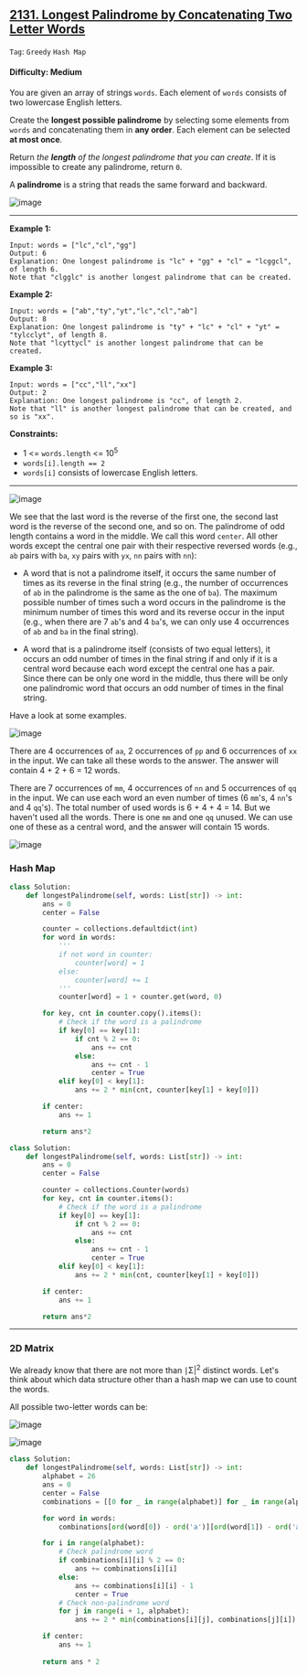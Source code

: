 ## [2131. Longest Palindrome by Concatenating Two Letter Words](https://leetcode.com/problems/longest-palindrome-by-concatenating-two-letter-words/)

```Tag```: ```Greedy``` ```Hash Map```

#### Difficulty: Medium

You are given an array of strings ```words```. Each element of ```words``` consists of two lowercase English letters.

Create the __longest possible palindrome__ by selecting some elements from ```words``` and concatenating them in __any order__. Each element can be selected __at most once__.

Return _the __length__ of the longest palindrome that you can create_. If it is impossible to create any palindrome, return ```0```.

A __palindrome__ is a string that reads the same forward and backward.

![image](https://user-images.githubusercontent.com/35042430/223014349-27a8281a-dd3d-4fa2-bebc-0ac671bd7606.png)

---

__Example 1:__
```
Input: words = ["lc","cl","gg"]
Output: 6
Explanation: One longest palindrome is "lc" + "gg" + "cl" = "lcggcl", of length 6.
Note that "clgglc" is another longest palindrome that can be created.
```

__Example 2:__
```
Input: words = ["ab","ty","yt","lc","cl","ab"]
Output: 8
Explanation: One longest palindrome is "ty" + "lc" + "cl" + "yt" = "tylcclyt", of length 8.
Note that "lcyttycl" is another longest palindrome that can be created.
```

__Example 3:__
```
Input: words = ["cc","ll","xx"]
Output: 2
Explanation: One longest palindrome is "cc", of length 2.
Note that "ll" is another longest palindrome that can be created, and so is "xx".
```

__Constraints:__

- 1 <= ```words.length``` <= 10<sup>5</sup>
- ```words[i].length == 2```
- ```words[i]``` consists of lowercase English letters.

---

![image](https://leetcode.com/problems/longest-palindrome-by-concatenating-two-letter-words/Documents/2131/2131_palindromes.drawio.svg)

We see that the last word is the reverse of the first one, the second last word is the reverse of the second one, and so on. The palindrome of odd length contains a word in the middle. We call this word ```center```. All other words except the central one pair with their respective reversed words (e.g., ```ab``` pairs with ```ba```, ```xy``` pairs with ```yx```, ```nn``` pairs with ```nn```):

- A word that is not a palindrome itself, it occurs the same number of times as its reverse in the final string (e.g., the number of occurrences of ```ab``` in the palindrome is the same as the one of ```ba```). The maximum possible number of times such a word occurs in the palindrome is the minimum number of times this word and its reverse occur in the input (e.g., when there are 7 ```ab```'s and 4 ```ba```'s, we can only use 4 occurrences of ```ab``` and ```ba``` in the final string).

- A word that is a palindrome itself (consists of two equal letters), it occurs an odd number of times in the final string if and only if it is a central word because each word except the central one has a pair. Since there can be only one word in the middle, thus there will be only one palindromic word that occurs an odd number of times in the final string.

Have a look at some examples.

![image](https://leetcode.com/problems/longest-palindrome-by-concatenating-two-letter-words/Documents/2131/2131_examples.drawio.svg)

There are 4 occurrences of ```aa```, 2 occurrences of ```pp``` and 6 occurrences of ```xx``` in the input. We can take all these words to the answer. The answer will contain 4 + 2 + 6 = 12 words.

There are 7 occurrences of ```mm```, 4 occurrences of ```nn``` and 5 occurrences of ```qq``` in the input. We can use each word an even number of times (6 ```mm```'s, 4 ```nn```'s and 4 ```qq```'s). The total number of used words is 6 + 4 + 4 = 14. But we haven't used all the words. There is one ```mm``` and one ```qq``` unused. We can use one of these as a central word, and the answer will contain 15 words.

![image](https://user-images.githubusercontent.com/35042430/223023160-af9e0687-a8ec-45d1-a962-10355e17e457.png)

### Hash Map

```Python
class Solution:
    def longestPalindrome(self, words: List[str]) -> int:
        ans = 0
        center = False

        counter = collections.defaultdict(int)
        for word in words:
            '''
            if not word in counter:
                counter[word] = 1
            else:
                counter[word] += 1
            '''
            counter[word] = 1 + counter.get(word, 0)

        for key, cnt in counter.copy().items():
            # Check if the word is a palindrome
            if key[0] == key[1]:
                if cnt % 2 == 0:
                    ans += cnt
                else:
                    ans += cnt - 1
                    center = True
            elif key[0] < key[1]:
                ans += 2 * min(cnt, counter[key[1] + key[0]])

        if center:
            ans += 1

        return ans*2
```

```Python
class Solution:
    def longestPalindrome(self, words: List[str]) -> int:
        ans = 0
        center = False

        counter = collections.Counter(words)
        for key, cnt in counter.items():
            # Check if the word is a palindrome
            if key[0] == key[1]:
                if cnt % 2 == 0:
                    ans += cnt
                else:
                    ans += cnt - 1
                    center = True
            elif key[0] < key[1]:
                ans += 2 * min(cnt, counter[key[1] + key[0]])

        if center:
            ans += 1

        return ans*2
```

---

### 2D Matrix

We already know that there are not more than ∣Σ|<sup>2</sup> distinct words. Let's think about which data structure other than a hash map we can use to count the words.

All possible two-letter words can be:

![image](https://leetcode.com/problems/longest-palindrome-by-concatenating-two-letter-words/Documents/2131/2131_matrix.drawio.svg)

![image](https://user-images.githubusercontent.com/35042430/223023187-14d51219-a7f5-4435-bd7f-94c7619911b8.png)

```Python
class Solution:
    def longestPalindrome(self, words: List[str]) -> int:
        alphabet = 26
        ans = 0
        center = False
        combinations = [[0 for _ in range(alphabet)] for _ in range(alphabet)]

        for word in words:
            combinations[ord(word[0]) - ord('a')][ord(word[1]) - ord('a')] += 1

        for i in range(alphabet):
            # Check palindrome word
            if combinations[i][i] % 2 == 0:
                ans += combinations[i][i]
            else:
                ans += combinations[i][i] - 1
                center = True
            # Check non-palindrome word
            for j in range(i + 1, alphabet):
                ans += 2 * min(combinations[i][j], combinations[j][i])

        if center:
            ans += 1
        
        return ans * 2
```
